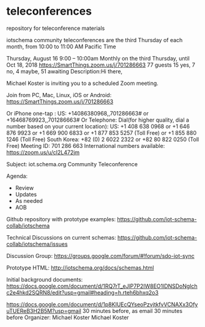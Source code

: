 # teleconferences
repository for teleconference materials

iotschema community teleconferences are the third Thursday of each month, from 10:00 to 11:00 AM Pacific Time

Thursday, August 16
9:00 – 10:00am
Monthly on the third Thursday, until Oct 18, 2018
https://SmartThings.zoom.us/j/701286663
77 guests
15 yes, 7 no, 4 maybe, 51 awaiting
Description:Hi there, 

Michael Koster is inviting you to a scheduled Zoom meeting. 

Join from PC, Mac, Linux, iOS or Android: https://SmartThings.zoom.us/j/701286663

Or iPhone one-tap :
    US: +14086380968,,701286663#  or +16468769923,,701286663# 
Or Telephone:
    Dial(for higher quality, dial a number based on your current location): 
        US: +1 408 638 0968  or +1 646 876 9923  or +1 669 900 6833  or +1 877 853 5257 (Toll Free) or +1 855 880 1246 (Toll Free)
        South Korea: +82 (0) 2 6022 2322  or +82 80 822 0250 (Toll Free)
    Meeting ID: 701 286 663
    International numbers available: https://zoom.us/u/cI2L472jm

Subject: 
iot.schema.org Community Teleconference

Agenda:
- Review
- Updates
- As needed
- AOB


Github repository with prototype examples:
https://github.com/iot-schema-collab/iotschema


Technical Discussions on current schemas:
https://github.com/iot-schema-collab/iotschema/issues



Discussion Group:
https://groups.google.com/forum/#!forum/sdo-iot-sync 

Prototype HTML:
http://iotschema.org/docs/schemas.html


Initial background documents:
https://docs.google.com/document/d/1RQ7rT_eJlP7P2IW8EO1lDNSDoNglchc2e4hkd2SQRN8/edit?usp=gmail#heading=h.rteh6bhxq2o3


https://docs.google.com/document/d/1p8KIUEcQYseoPzvjtkfvVCNAXx3OfyuTUEReB3H2B5M?usp=gmail
30 minutes before, as email
30 minutes before
Organizer: Michael Koster
Michael Koster
